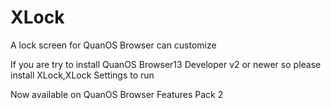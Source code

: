 # XLock
A lock screen for QuanOS Browser can customize

If you are try to install QuanOS Browser13 Developer v2 or newer
so please install XLock,XLock Settings to run

Now available on QuanOS Browser Features Pack 2
